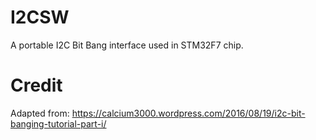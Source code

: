# I2CSW
A portable I2C Bit Bang interface used in STM32F7 chip.

# Credit
Adapted from: https://calcium3000.wordpress.com/2016/08/19/i2c-bit-banging-tutorial-part-i/